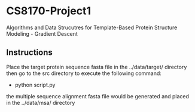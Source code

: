 # CS8170-Project1
Algorithms and Data Strucutres for Template-Based Protein Structure Modeling - Gradient Descent

## Instructions

Place the target protein sequence fasta file in the ../data/target/ directory
then go to the src directory to execute the following command:
- python script.py

the multiple sequence alignment fasta file would be generated and placed in the ../data/msa/  directory
